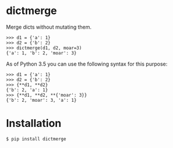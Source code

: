 # dictmerge

Merge dicts without mutating them.

```pycon
>>> d1 = {'a': 1}
>>> d2 = {'b': 2}
>>> dictmerge(d1, d2, moar=3)
{'a': 1, 'b': 2, 'moar': 3}
```

As of Python 3.5 you can use the following syntax for this purpose:

```pycon
>>> d1 = {'a': 1}
>>> d2 = {'b': 2}
>>> {**d1, **d2}
{'b': 2, 'a': 1}
>>> {**d1, **d2, **{'moar': 3}}
{'b': 2, 'moar': 3, 'a': 1}
```

# Installation

```console
$ pip install dictmerge
```
